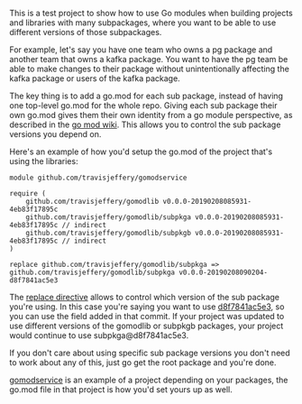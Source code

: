 This is a test project to show how to use Go modules when building projects and libraries with many subpackages, where you want to be able to use different versions of those subpackages.

For example, let's say you have one team who owns a pg package and another team that owns a kafka package. You want to have the pg team be able to make changes to their package without unintentionally affecting the kafka package or users of the kafka package.

The key thing is to add a go.mod for each sub package, instead of having one top-level go.mod for the whole repo. Giving each sub package their own go.mod gives them their own identity from a go module perspective, as described in the [go mod wiki](https://github.com/golang/go/wiki/Modules#gomod). This allows you to control the sub package versions you depend on.

Here's an example of how you'd setup the go.mod of the project that's using the libraries:

~~~
module github.com/travisjeffery/gomodservice

require (
	github.com/travisjeffery/gomodlib v0.0.0-20190208085931-4eb83f17895c
	github.com/travisjeffery/gomodlib/subpkga v0.0.0-20190208085931-4eb83f17895c // indirect
	github.com/travisjeffery/gomodlib/subpkgb v0.0.0-20190208085931-4eb83f17895c // indirect
)

replace github.com/travisjeffery/gomodlib/subpkga => github.com/travisjeffery/gomodlib/subpkga v0.0.0-20190208090204-d8f7841ac5e3
~~~

The [replace directive](https://github.com/golang/go/wiki/Modules#when-should-i-use-the-replace-directive) allows to control which version of the sub package you're using. In this case you're saying you want to use [d8f7841ac5e3](d8f7841ac5e3ae6b428b7b25b308c0ebdea73683), so you can use the field added in that commit. If your project was updated to use different versions of the gomodlib or subpkgb packages, your project would continue to use subpkga@d8f7841ac5e3.

If you don't care about using specific sub package versions you don't need to work about any of this, just go get the root package and you're done.

[gomodservice](https://github.com/travisjeffery/gomodservice) is an example of a project depending on your packages, the go.mod file in that project is how you'd set yours up as well.
